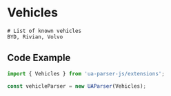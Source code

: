 # Vehicles

```sh:no-line-numbers
# List of known vehicles
BYD, Rivian, Volvo
```

## Code Example

```js
import { Vehicles } from 'ua-parser-js/extensions';

const vehicleParser = new UAParser(Vehicles);
```